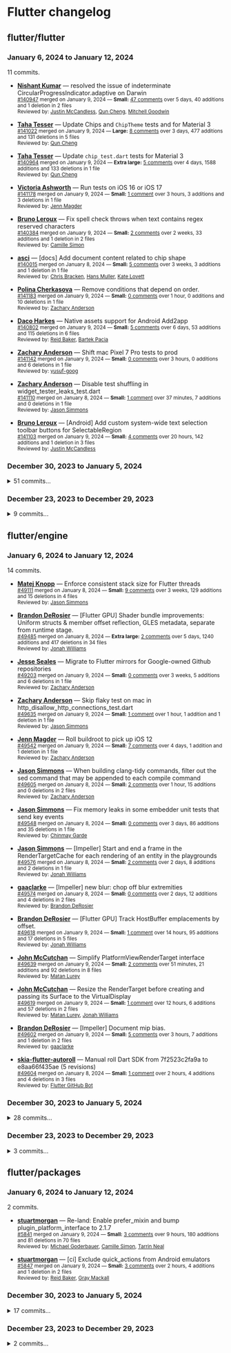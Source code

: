 # Flutter changelog

## flutter/flutter

### January 6, 2024 to January 12, 2024

11 commits.

* **[Nishant Kumar](https://github.com/nikkivirtuoso)** &mdash; resolved the issue of indeterminate CircularProgressIndicator.adaptive on Darwin <br />
    <sub>[#140947](https://github.com/flutter/flutter/pull/140947) merged on January 9, 2024 &mdash; **Small:** [47 comments](https://github.com/flutter/flutter/pull/140947) over 5 days, 40 additions and 1 deletion in 2 files</sub><br />
    <sub>Reviewed by: [Justin McCandless](https://github.com/justinmc), [Qun Cheng](https://github.com/QuncCccccc), [Mitchell Goodwin](https://github.com/MitchellGoodwin)</sub><br />

* **[Taha Tesser](https://github.com/TahaTesser)** &mdash; Update  Chips and `ChipTheme` tests and  for Material 3<br />
    <sub>[#141022](https://github.com/flutter/flutter/pull/141022) merged on January 9, 2024 &mdash; **Large:** [8 comments](https://github.com/flutter/flutter/pull/141022) over 3 days, 477 additions and 131 deletions in 5 files</sub><br />
    <sub>Reviewed by: [Qun Cheng](https://github.com/QuncCccccc)</sub><br />

* **[Taha Tesser](https://github.com/TahaTesser)** &mdash; Update `chip_test.dart` tests for Material 3<br />
    <sub>[#140964](https://github.com/flutter/flutter/pull/140964) merged on January 9, 2024 &mdash; **Extra large:** [5 comments](https://github.com/flutter/flutter/pull/140964) over 4 days, 1588 additions and 133 deletions in 1 file</sub><br />
    <sub>Reviewed by: [Qun Cheng](https://github.com/QuncCccccc)</sub><br />

* **[Victoria Ashworth](https://github.com/vashworth)** &mdash; Run tests on iOS 16 or iOS 17<br />
    <sub>[#141178](https://github.com/flutter/flutter/pull/141178) merged on January 9, 2024 &mdash; **Small:** [1 comment](https://github.com/flutter/flutter/pull/141178) over 3 hours, 3 additions and 3 deletions in 1 file</sub><br />
    <sub>Reviewed by: [Jenn Magder](https://github.com/jmagman)</sub><br />

* **[Bruno Leroux](https://github.com/bleroux)** &mdash; Fix spell check throws when text contains regex reserved characters<br />
    <sub>[#140384](https://github.com/flutter/flutter/pull/140384) merged on January 9, 2024 &mdash; **Small:** [2 comments](https://github.com/flutter/flutter/pull/140384) over 2 weeks, 33 additions and 1 deletion in 2 files</sub><br />
    <sub>Reviewed by: [Camille Simon](https://github.com/camsim99)</sub><br />

* **[asci](https://github.com/asci-00)** &mdash; [docs] Add document content related to chip shape<br />
    <sub>[#140015](https://github.com/flutter/flutter/pull/140015) merged on January 8, 2024 &mdash; **Small:** [5 comments](https://github.com/flutter/flutter/pull/140015) over 3 weeks, 3 additions and 1 deletion in 1 file</sub><br />
    <sub>Reviewed by: [Chris Bracken](https://github.com/cbracken), [Hans Muller](https://github.com/HansMuller), [Kate Lovett](https://github.com/Piinks)</sub><br />

* **[Polina Cherkasova](https://github.com/polina-c)** &mdash; Remove conditions that depend on order.<br />
    <sub>[#141183](https://github.com/flutter/flutter/pull/141183) merged on January 9, 2024 &mdash; **Small:** [0 comments](https://github.com/flutter/flutter/pull/141183) over 1 hour, 0 additions and 10 deletions in 1 file</sub><br />
    <sub>Reviewed by: [Zachary Anderson](https://github.com/zanderso)</sub><br />

* **[Daco Harkes](https://github.com/dcharkes)** &mdash; Native assets support for Android Add2app<br />
    <sub>[#140802](https://github.com/flutter/flutter/pull/140802) merged on January 9, 2024 &mdash; **Small:** [5 comments](https://github.com/flutter/flutter/pull/140802) over 6 days, 53 additions and 115 deletions in 6 files</sub><br />
    <sub>Reviewed by: [Reid Baker](https://github.com/reidbaker), [Bartek Pacia](https://github.com/bartekpacia)</sub><br />

* **[Zachary Anderson](https://github.com/zanderso)** &mdash; Shift mac Pixel 7 Pro tests to prod<br />
    <sub>[#141142](https://github.com/flutter/flutter/pull/141142) merged on January 9, 2024 &mdash; **Small:** [0 comments](https://github.com/flutter/flutter/pull/141142) over 3 hours, 0 additions and 6 deletions in 1 file</sub><br />
    <sub>Reviewed by: [yusuf-goog](https://github.com/yusuf-goog)</sub><br />

* **[Zachary Anderson](https://github.com/zanderso)** &mdash; Disable test shuffling in widget_tester_leaks_test.dart<br />
    <sub>[#141110](https://github.com/flutter/flutter/pull/141110) merged on January 8, 2024 &mdash; **Small:** [1 comment](https://github.com/flutter/flutter/pull/141110) over 37 minutes, 7 additions and 0 deletions in 1 file</sub><br />
    <sub>Reviewed by: [Jason Simmons](https://github.com/jason-simmons)</sub><br />

* **[Bruno Leroux](https://github.com/bleroux)** &mdash; [Android] Add custom system-wide text selection toolbar buttons for SelectableRegion<br />
    <sub>[#141103](https://github.com/flutter/flutter/pull/141103) merged on January 9, 2024 &mdash; **Small:** [4 comments](https://github.com/flutter/flutter/pull/141103) over 20 hours, 142 additions and 1 deletion in 3 files</sub><br />
    <sub>Reviewed by: [Justin McCandless](https://github.com/justinmc)</sub><br />

### December 30, 2023 to January 5, 2024

<details>
<summary>51 commits...</summary>

* **[Furkan Acar](https://github.com/AcarFurkan)** &mdash; Add `SegmentedButton.styleFrom`<br />
    <sub>[#137542](https://github.com/flutter/flutter/pull/137542) merged on January 3, 2024 &mdash; **Medium:** [76 comments](https://github.com/flutter/flutter/pull/137542) over 2 months, 417 additions and 0 deletions in 5 files</sub><br />
    <sub>Reviewed by: [Hans Muller](https://github.com/HansMuller), [Taha Tesser](https://github.com/TahaTesser)</sub><br />
    <sub><details><summary>2 images...</summary><img width="626" alt="image" src="https://github.com/flutter/flutter/assets/65075121/9446b13b-c355-4d20-bda2-c47a23d42d4f"><img width="483" alt="image" src="https://github.com/flutter/flutter/assets/65075121/0a645257-4c83-4029-9484-bd746c02265f"></details></sub>

* **[TabooSun](https://github.com/TabooSun)** &mdash; Gen l10n add named argument option<br />
    <sub>[#138663](https://github.com/flutter/flutter/pull/138663) merged on January 5, 2024 &mdash; **Large:** [10 comments](https://github.com/flutter/flutter/pull/138663) over 1 month, 753 additions and 357 deletions in 8 files</sub><br />
    <sub>Reviewed by: [Christopher Fujino](https://github.com/christopherfujino), [Andrew Kolos](https://github.com/andrewkolos)</sub><br />

* **[yim](https://github.com/yiiim)** &mdash; Changes the regular cursor to a floating cursor when a long press occurs.<br />
    <sub>[#138479](https://github.com/flutter/flutter/pull/138479) merged on January 3, 2024 &mdash; **Medium:** [60 comments](https://github.com/flutter/flutter/pull/138479) over 1 month, 311 additions and 63 deletions in 7 files</sub><br />
    <sub>Reviewed by: [Renzo Olivares](https://github.com/Renzo-Olivares), [LongCatIsLooong](https://github.com/LongCatIsLooong)</sub><br />

* **[Taha Tesser](https://github.com/TahaTesser)** &mdash; Fix scrollable `TabBar` expands to full width when the divider is removed<br />
    <sub>[#140963](https://github.com/flutter/flutter/pull/140963) merged on January 5, 2024 &mdash; **Small:** [1 comment](https://github.com/flutter/flutter/pull/140963) over 19 hours, 110 additions and 10 deletions in 2 files</sub><br />
    <sub>Reviewed by: [Hans Muller](https://github.com/HansMuller)</sub><br />
    <sub><details><summary>2 images...</summary>![Simulator Screenshot - iPhone 15 Pro - 2024-01-04 at 15 16 15](https://github.com/flutter/flutter/assets/48603081/b776e7e6-e5f0-49df-8a79-55032eaad631)![Simulator Screenshot - iPhone 15 Pro - 2024-01-04 at 15 16 23](https://github.com/flutter/flutter/assets/48603081/9ad13793-43a9-4ae8-977e-7cf84cb59bb1)</details></sub>

* **[Qun Cheng](https://github.com/QuncCccccc)** &mdash; Add scrollbar for menus<br />
    <sub>[#140941](https://github.com/flutter/flutter/pull/140941) merged on January 4, 2024 &mdash; **Small:** [1 comment](https://github.com/flutter/flutter/pull/140941) over 17 hours, 52 additions and 12 deletions in 3 files</sub><br />
    <sub>Reviewed by: [Greg Spencer](https://github.com/gspencergoog)</sub><br />
    <sub><details><summary>2 images...</summary><img src="https://github.com/flutter/flutter/assets/36861262/9ca3d4d0-415f-43bf-9d2b-df96a42db620" width="250"/><img src="https://github.com/flutter/flutter/assets/36861262/18da8d02-586b-4aa4-b647-927691542429" width="350"/></details></sub>

* **[Jenn Magder](https://github.com/jmagman)** &mdash; Migrate Xcode projects last version checks to Xcode 15.1<br />
    <sub>[#140256](https://github.com/flutter/flutter/pull/140256) merged on January 3, 2024 &mdash; **Small:** [14 comments](https://github.com/flutter/flutter/pull/140256) over 2 weeks, 165 additions and 132 deletions in 104 files</sub><br />
    <sub>Reviewed by: [Chris Bracken](https://github.com/cbracken), [Victoria Ashworth](https://github.com/vashworth)</sub><br />

* **[Andrew Kolos](https://github.com/andrewkolos)** &mdash; in `flutter run`, throw tool exit when `--flavor` is provided but is not supported on the target device<br />
    <sub>[#139045](https://github.com/flutter/flutter/pull/139045) merged on January 5, 2024 &mdash; **Small:** [20 comments](https://github.com/flutter/flutter/pull/139045) over 1 month, 93 additions and 5 deletions in 13 files</sub><br />
    <sub>Reviewed by: [Jenn Magder](https://github.com/jmagman), [Christopher Fujino](https://github.com/christopherfujino)</sub><br />

* **[Luke Hutchison](https://github.com/lukehutch)** &mdash; Fix refresh cancelation<br />
    <sub>[#139535](https://github.com/flutter/flutter/pull/139535) merged on January 5, 2024 &mdash; **Small:** [19 comments](https://github.com/flutter/flutter/pull/139535) over 1 month, 81 additions and 12 deletions in 2 files</sub><br />
    <sub>Reviewed by: [Chris Bracken](https://github.com/cbracken), [Kate Lovett](https://github.com/Piinks)</sub><br />

* **[Sharabiddin Ahmayev](https://github.com/sharabiddin)** &mdash; Fix `SegmentedButton` states update logic<br />
    <sub>[#140772](https://github.com/flutter/flutter/pull/140772) merged on January 4, 2024 &mdash; **Small:** [23 comments](https://github.com/flutter/flutter/pull/140772) over 3 days, 46 additions and 9 deletions in 2 files</sub><br />
    <sub>Reviewed by: [Hans Muller](https://github.com/HansMuller), [Taha Tesser](https://github.com/TahaTesser)</sub><br />

* **[Jenn Magder](https://github.com/jmagman)** &mdash; Set template and migrate apps to iOS 12 minimum<br />
    <sub>[#140478](https://github.com/flutter/flutter/pull/140478) merged on January 2, 2024 &mdash; **Medium:** [6 comments](https://github.com/flutter/flutter/pull/140478) over 1 week, 210 additions and 198 deletions in 91 files</sub><br />
    <sub>Reviewed by: [stuartmorgan](https://github.com/stuartmorgan), [Victoria Ashworth](https://github.com/vashworth)</sub><br />

* **[Jenn Magder](https://github.com/jmagman)** &mdash; Set template and migrate apps to iOS 12 minimum<br />
    <sub>[#140823](https://github.com/flutter/flutter/pull/140823) merged on January 3, 2024 &mdash; **Medium:** [3 comments](https://github.com/flutter/flutter/pull/140823) over 3 hours, 211 additions and 199 deletions in 92 files</sub><br />
    <sub>Reviewed by: [Victoria Ashworth](https://github.com/vashworth)</sub><br />

* **[auto-submit](https://github.com/apps/auto-submit)** &mdash; Reverts "Set template and migrate apps to iOS 12 minimum"<br />
    <sub>[#140822](https://github.com/flutter/flutter/pull/140822) merged on January 2, 2024 &mdash; **Medium:** [0 comments](https://github.com/flutter/flutter/pull/140822) over 46 seconds, 198 additions and 210 deletions in 91 files</sub><br />
    <sub>Reviewed by: [Flutter GitHub Bot](https://github.com/fluttergithubbot)</sub><br />

* **[Polina Cherkasova](https://github.com/polina-c)** &mdash; Add command line parameter that turns on leak tracking.<br />
    <sub>[#138653](https://github.com/flutter/flutter/pull/138653) merged on January 2, 2024 &mdash; **Small:** [8 comments](https://github.com/flutter/flutter/pull/138653) over 1 month, 19 additions and 3 deletions in 1 file</sub><br />
    <sub>Reviewed by: [keyonghan](https://github.com/keyonghan)</sub><br />

* **[Polina Cherkasova](https://github.com/polina-c)** &mdash; Re-land integrate testWidgets with leak tracking.<br />
    <sub>[#140521](https://github.com/flutter/flutter/pull/140521) merged on January 3, 2024 &mdash; **Medium:** [2 comments](https://github.com/flutter/flutter/pull/140521) over 1 week, 314 additions and 14 deletions in 5 files</sub><br />
    <sub>Reviewed by: [Michael Goderbauer](https://github.com/goderbauer)</sub><br />

* **[Christopher Fujino](https://github.com/christopherfujino)** &mdash; manual pub roll to pick up dds fixes<br />
    <sub>[#140979](https://github.com/flutter/flutter/pull/140979) merged on January 4, 2024 &mdash; **Small:** [0 comments](https://github.com/flutter/flutter/pull/140979) over 49 minutes, 146 additions and 146 deletions in 46 files</sub><br />
    <sub>Reviewed by: [Ben Konyi](https://github.com/bkonyi)</sub><br />

* **[Christopher Fujino](https://github.com/christopherfujino)** &mdash; Manual pub roll pinning web socket channel<br />
    <sub>[#141040](https://github.com/flutter/flutter/pull/141040) merged on January 5, 2024 &mdash; **Small:** [1 comment](https://github.com/flutter/flutter/pull/141040) over 1 hour, 123 additions and 113 deletions in 26 files</sub><br />
    <sub>Reviewed by: [Andrew Kolos](https://github.com/andrewkolos)</sub><br />

* **[lsaudon](https://github.com/lsaudon)** &mdash; Add Lucas Saudon to AUTHORS<br />
    <sub>[#139965](https://github.com/flutter/flutter/pull/139965) merged on January 3, 2024 &mdash; **Small:** [2 comments](https://github.com/flutter/flutter/pull/139965) over 3 weeks, 1 addition and 0 deletions in 1 file</sub><br />
    <sub>Reviewed by: [Michael Goderbauer](https://github.com/goderbauer), [Kate Lovett](https://github.com/Piinks)</sub><br />

* **[Ann Marie Mossman](https://github.com/mossmana)** &mdash; Handle KEYCODE_DPAD_CENTER and KEYCODE_ENTER<br />
    <sub>[#140808](https://github.com/flutter/flutter/pull/140808) merged on January 3, 2024 &mdash; **Small:** [2 comments](https://github.com/flutter/flutter/pull/140808) over 1 day, 6 additions and 0 deletions in 2 files</sub><br />
    <sub>Reviewed by: [Greg Spencer](https://github.com/gspencergoog)</sub><br />

* **[Jack Gibbons](https://github.com/Gibbo97)** &mdash; Add key to BottomNavigationBarItem<br />
    <sub>[#139617](https://github.com/flutter/flutter/pull/139617) merged on January 3, 2024 &mdash; **Small:** [12 comments](https://github.com/flutter/flutter/pull/139617) over 4 weeks, 39 additions and 0 deletions in 3 files</sub><br />
    <sub>Reviewed by: [Greg Spencer](https://github.com/gspencergoog), [Qun Cheng](https://github.com/QuncCccccc)</sub><br />

* **[ᠵᠠᠭᠠᠨᠵᠠᠪ ᠪᠤᠷᠵᠢᠭᠤᠳ ᠰᠠᠴᠤᠷᠠᠭ](https://github.com/Satsrag)** &mdash; fix: cannot input new line using custom input control<br />
    <sub>[#140356](https://github.com/flutter/flutter/pull/140356) merged on January 3, 2024 &mdash; **Small:** [12 comments](https://github.com/flutter/flutter/pull/140356) over 2 weeks, 82 additions and 13 deletions in 2 files</sub><br />
    <sub>Reviewed by: [Renzo Olivares](https://github.com/Renzo-Olivares), [LongCatIsLooong](https://github.com/LongCatIsLooong)</sub><br />

* **[John McCutchan](https://github.com/johnmccutchan)** &mdash; Verified input test take 2<br />
    <sub>[#140836](https://github.com/flutter/flutter/pull/140836) merged on January 3, 2024 &mdash; **Large:** [0 comments](https://github.com/flutter/flutter/pull/140836) over 2 hours, 784 additions and 0 deletions in 25 files</sub><br />
    <sub>Reviewed by: [Dan Field](https://github.com/dnfield)</sub><br />

* **[Andrew Kolos](https://github.com/andrewkolos)** &mdash; add flavor-conditional asset bundling support to `flutter test`<br />
    <sub>[#140944](https://github.com/flutter/flutter/pull/140944) merged on January 5, 2024 &mdash; **Small:** [1 comment](https://github.com/flutter/flutter/pull/140944) over 1 day, 47 additions and 3 deletions in 2 files</sub><br />
    <sub>Reviewed by: [Christopher Fujino](https://github.com/christopherfujino)</sub><br />

* **[Andrew Kolos](https://github.com/andrewkolos)** &mdash; Fix setup race in asset bundle tests<br />
    <sub>[#140832](https://github.com/flutter/flutter/pull/140832) merged on January 3, 2024 &mdash; **Small:** [1 comment](https://github.com/flutter/flutter/pull/140832) over 2 hours, 3 additions and 10 deletions in 1 file</sub><br />
    <sub>Reviewed by: [Christopher Fujino](https://github.com/christopherfujino)</sub><br />

* **[auto-submit](https://github.com/apps/auto-submit)** &mdash; Reverts "Verified input integration test"<br />
    <sub>[#140833](https://github.com/flutter/flutter/pull/140833) merged on January 2, 2024 &mdash; **Large:** [9 comments](https://github.com/flutter/flutter/pull/140833) over 59 seconds, 0 additions and 784 deletions in 30 files</sub><br />
    <sub>Reviewed by: [Flutter GitHub Bot](https://github.com/fluttergithubbot)</sub><br />

* **[John McCutchan](https://github.com/johnmccutchan)** &mdash; Verified input integration test<br />
    <sub>[#140806](https://github.com/flutter/flutter/pull/140806) merged on January 2, 2024 &mdash; **Large:** [5 comments](https://github.com/flutter/flutter/pull/140806) over 4 hours, 784 additions and 0 deletions in 30 files</sub><br />
    <sub>Reviewed by: [Dan Field](https://github.com/dnfield)</sub><br />

* **[godofredoc](https://github.com/godofredoc)** &mdash; Remove codesign command from conductor.<br />
    <sub>[#141044](https://github.com/flutter/flutter/pull/141044) merged on January 6, 2024 &mdash; **Large:** [2 comments](https://github.com/flutter/flutter/pull/141044) over 1 hour, 0 additions and 1161 deletions in 6 files</sub><br />
    <sub>Reviewed by: [Christopher Fujino](https://github.com/christopherfujino), [Xilai Zhang](https://github.com/XilaiZhang)</sub><br />

* **[auto-submit](https://github.com/apps/auto-submit)** &mdash; Reverts "Re-land integrate testWidgets with leak tracking."<br />
    <sub>[#140926](https://github.com/flutter/flutter/pull/140926) merged on January 3, 2024 &mdash; **Medium:** [1 comment](https://github.com/flutter/flutter/pull/140926) over 40 seconds, 14 additions and 314 deletions in 5 files</sub><br />
    <sub>Reviewed by: [Flutter GitHub Bot](https://github.com/fluttergithubbot)</sub><br />

* **[auto-submit](https://github.com/apps/auto-submit)** &mdash; Reverts "manual pub roll to pick up dds fixes"<br />
    <sub>[#141033](https://github.com/flutter/flutter/pull/141033) merged on January 5, 2024 &mdash; **Small:** [0 comments](https://github.com/flutter/flutter/pull/141033) over 34 seconds, 146 additions and 146 deletions in 46 files</sub><br />
    <sub>Reviewed by: [Flutter GitHub Bot](https://github.com/fluttergithubbot)</sub><br />

* **[stuartmorgan](https://github.com/stuartmorgan)** &mdash; Fix local engine use in macOS plugins<br />
    <sub>[#140222](https://github.com/flutter/flutter/pull/140222) merged on January 4, 2024 &mdash; **Small:** [9 comments](https://github.com/flutter/flutter/pull/140222) over 2 weeks, 84 additions and 2 deletions in 2 files</sub><br />
    <sub>Reviewed by: [Jenn Magder](https://github.com/jmagman)</sub><br />

* **[keyonghan](https://github.com/keyonghan)** &mdash; Add Windows leak tracking targets<br />
    <sub>[#140423](https://github.com/flutter/flutter/pull/140423) merged on January 3, 2024 &mdash; **Small:** [1 comment](https://github.com/flutter/flutter/pull/140423) over 2 weeks, 94 additions and 0 deletions in 1 file</sub><br />
    <sub>Reviewed by: [Polina Cherkasova](https://github.com/polina-c)</sub><br />

* **[LongCatIsLooong](https://github.com/LongCatIsLooong)** &mdash; Fix 139196 selection OOB<br />
    <sub>[#140300](https://github.com/flutter/flutter/pull/140300) merged on January 3, 2024 &mdash; **Small:** [1 comment](https://github.com/flutter/flutter/pull/140300) over 2 weeks, 18 additions and 1 deletion in 2 files</sub><br />
    <sub>Reviewed by: [Renzo Olivares](https://github.com/Renzo-Olivares)</sub><br />

* **[Xilai Zhang](https://github.com/XilaiZhang)** &mdash; [github actions] refactor and fix cherry pick actions<br />
    <sub>[#140499](https://github.com/flutter/flutter/pull/140499) merged on January 3, 2024 &mdash; **Small:** [13 comments](https://github.com/flutter/flutter/pull/140499) over 1 week, 14 additions and 16 deletions in 1 file</sub><br />
    <sub>Reviewed by: [Casey Hillers](https://github.com/CaseyHillers)</sub><br />

* **[Polina Cherkasova](https://github.com/polina-c)** &mdash; Temporarily remove env variable for leak tracking bots.<br />
    <sub>[#140978](https://github.com/flutter/flutter/pull/140978) merged on January 4, 2024 &mdash; **Small:** [1 comment](https://github.com/flutter/flutter/pull/140978) over 45 minutes, 0 additions and 12 deletions in 1 file</sub><br />
    <sub>Reviewed by: [keyonghan](https://github.com/keyonghan)</sub><br />

* **[Polina Cherkasova](https://github.com/polina-c)** &mdash; Rename MemoryAllocations to FlutterMemoryAllocations.<br />
    <sub>[#140623](https://github.com/flutter/flutter/pull/140623) merged on January 2, 2024 &mdash; **Small:** [1 comment](https://github.com/flutter/flutter/pull/140623) over 6 days, 90 additions and 82 deletions in 31 files</sub><br />
    <sub>Reviewed by: [Michael Goderbauer](https://github.com/goderbauer)</sub><br />

* **[Jonah Williams](https://github.com/jonahwilliams)** &mdash; [flutter_tools] add support for --enable-impeller to test device.<br />
    <sub>[#140899](https://github.com/flutter/flutter/pull/140899) merged on January 3, 2024 &mdash; **Small:** [1 comment](https://github.com/flutter/flutter/pull/140899) over 46 minutes, 26 additions and 2 deletions in 3 files</sub><br />
    <sub>Reviewed by: [Christopher Fujino](https://github.com/christopherfujino)</sub><br />

* **[Elliott Brooks](https://github.com/elliette)** &mdash; Link to wiki page about updating dependencies in each `pubspec.yaml` file<br />
    <sub>[#140826](https://github.com/flutter/flutter/pull/140826) merged on January 3, 2024 &mdash; **Small:** [1 comment](https://github.com/flutter/flutter/pull/140826) over 21 hours, 21 additions and 0 deletions in 7 files</sub><br />
    <sub>Reviewed by: [Christopher Fujino](https://github.com/christopherfujino)</sub><br />

* **[Zachary Anderson](https://github.com/zanderso)** &mdash; Shift some macOS Android tests from Moto G4 to Pixel 7 Pro<br />
    <sub>[#140912](https://github.com/flutter/flutter/pull/140912) merged on January 5, 2024 &mdash; **Small:** [2 comments](https://github.com/flutter/flutter/pull/140912) over 1 day, 115 additions and 14 deletions in 1 file</sub><br />
    <sub>Reviewed by: [keyonghan](https://github.com/keyonghan), [yusuf-goog](https://github.com/yusuf-goog)</sub><br />

* **[Polina Cherkasova](https://github.com/polina-c)** &mdash; Upgrade leak_tracker.<br />
    <sub>[#140758](https://github.com/flutter/flutter/pull/140758) merged on January 2, 2024 &mdash; **Medium:** [2 comments](https://github.com/flutter/flutter/pull/140758) over 2 days, 187 additions and 185 deletions in 47 files</sub><br />
    <sub>Reviewed by: [Christopher Fujino](https://github.com/christopherfujino)</sub><br />

* **[Yegor](https://github.com/yjbanov)** &mdash; [web] Fix and unskip a few more CanvasKit tests<br />
    <sub>[#140821](https://github.com/flutter/flutter/pull/140821) merged on January 4, 2024 &mdash; **Small:** [1 comment](https://github.com/flutter/flutter/pull/140821) over 2 days, 12 additions and 8 deletions in 4 files</sub><br />
    <sub>Reviewed by: [Jackson Gardner](https://github.com/eyebrowsoffire)</sub><br />

* **[Elliott Brooks](https://github.com/elliette)** &mdash; Update dependencies with `flutter update-packages --force-upgrade`<br />
    <sub>[#140810](https://github.com/flutter/flutter/pull/140810) merged on January 2, 2024 &mdash; **Small:** [3 comments](https://github.com/flutter/flutter/pull/140810) over 1 hour, 9 additions and 5 deletions in 3 files</sub><br />
    <sub>Reviewed by: [Christopher Fujino](https://github.com/christopherfujino)</sub><br />

* **[David Iglesias](https://github.com/ditman)** &mdash; [flutter] Allow ViewCollection to start empty.<br />
    <sub>[#140532](https://github.com/flutter/flutter/pull/140532) merged on January 3, 2024 &mdash; **Small:** [2 comments](https://github.com/flutter/flutter/pull/140532) over 1 week, 5 additions and 7 deletions in 3 files</sub><br />
    <sub>Reviewed by: [Michael Goderbauer](https://github.com/goderbauer)</sub><br />

* **[Jenn Magder](https://github.com/jmagman)** &mdash; Remove deprecated bitcode stripping from tooling<br />
    <sub>[#140903](https://github.com/flutter/flutter/pull/140903) merged on January 3, 2024 &mdash; **Small:** [1 comment](https://github.com/flutter/flutter/pull/140903) over 4 hours, 0 additions and 121 deletions in 3 files</sub><br />
    <sub>Reviewed by: [Christopher Fujino](https://github.com/christopherfujino)</sub><br />

* **[Michael Goderbauer](https://github.com/goderbauer)** &mdash; fix typo and reflow<br />
    <sub>[#140925](https://github.com/flutter/flutter/pull/140925) merged on January 3, 2024 &mdash; **Small:** [0 comments](https://github.com/flutter/flutter/pull/140925) over 30 minutes, 13 additions and 11 deletions in 1 file</sub><br />
    <sub>Reviewed by: [Tong Mu](https://github.com/dkwingsmt)</sub><br />

* **[Danny Tuppeny](https://github.com/DanTup)** &mdash; Pin package:vm_service<br />
    <sub>[#140972](https://github.com/flutter/flutter/pull/140972) merged on January 4, 2024 &mdash; **Small:** [4 comments](https://github.com/flutter/flutter/pull/140972) over 4 hours, 3 additions and 0 deletions in 1 file</sub><br />
    <sub>Reviewed by: [Ben Konyi](https://github.com/bkonyi)</sub><br />

* **[Casey Hillers](https://github.com/CaseyHillers)** &mdash; Add Flutter CI status to README<br />
    <sub>[#140513](https://github.com/flutter/flutter/pull/140513) merged on January 4, 2024 &mdash; **Small:** [4 comments](https://github.com/flutter/flutter/pull/140513) over 2 weeks, 1 addition and 0 deletions in 1 file</sub><br />
    <sub>Reviewed by: [keyonghan](https://github.com/keyonghan)</sub><br />

* **[shirne](https://github.com/shirne)** &mdash; improve comment doc in tabs.dart<br />
    <sub>[#140568](https://github.com/flutter/flutter/pull/140568) merged on January 2, 2024 &mdash; **Small:** [3 comments](https://github.com/flutter/flutter/pull/140568) over 1 week, 1 addition and 1 deletion in 1 file</sub><br />
    <sub>Reviewed by: [Michael Goderbauer](https://github.com/goderbauer), [Kate Lovett](https://github.com/Piinks), [Qun Cheng](https://github.com/QuncCccccc)</sub><br />

* **[Victoria Ashworth](https://github.com/vashworth)** &mdash; Run half of iOS devicelab tests with Xcode 15<br />
    <sub>[#140927](https://github.com/flutter/flutter/pull/140927) merged on January 4, 2024 &mdash; **Small:** [0 comments](https://github.com/flutter/flutter/pull/140927) over 19 hours, 178 additions and 0 deletions in 1 file</sub><br />
    <sub>Reviewed by: [Jenn Magder](https://github.com/jmagman)</sub><br />

* **[Tirth](https://github.com/piedcipher)** &mdash; [Fix] Consistency in ButtonStyleButton related Tests<br />
    <sub>[#140610](https://github.com/flutter/flutter/pull/140610) merged on January 4, 2024 &mdash; **Small:** [2 comments](https://github.com/flutter/flutter/pull/140610) over 1 week, 6 additions and 6 deletions in 2 files</sub><br />
    <sub>Reviewed by: [Hans Muller](https://github.com/HansMuller), [Taha Tesser](https://github.com/TahaTesser)</sub><br />

* **[Polina Cherkasova](https://github.com/polina-c)** &mdash; Reland "integrate testWidgets with leak tracking" (#140521)<br />
    <sub>[#140928](https://github.com/flutter/flutter/pull/140928) merged on January 4, 2024 &mdash; **Medium:** [6 comments](https://github.com/flutter/flutter/pull/140928) over 19 hours, 320 additions and 14 deletions in 5 files</sub><br />
    <sub>Reviewed by: [Michael Goderbauer](https://github.com/goderbauer), [Kenzie Davisson](https://github.com/kenzieschmoll)</sub><br />

* **[LongCatIsLooong](https://github.com/LongCatIsLooong)** &mdash; Reland "Make `TextSpan` hit testing precise." (#140468)<br />
    <sub>[#140621](https://github.com/flutter/flutter/pull/140621) merged on January 2, 2024 &mdash; **Small:** [3 comments](https://github.com/flutter/flutter/pull/140621) over 1 week, 237 additions and 26 deletions in 6 files</sub><br />
    <sub>Reviewed by: [Michael Goderbauer](https://github.com/goderbauer)</sub><br />

* **[Dan Field](https://github.com/dnfield)** &mdash; Revert "[Impeller] Plumb through the impeller-force-gl flag."<br />
    <sub>[#140535](https://github.com/flutter/flutter/pull/140535) merged on January 2, 2024 &mdash; **Small:** [0 comments](https://github.com/flutter/flutter/pull/140535) over 1 week, 0 additions and 24 deletions in 5 files</sub><br />
    <sub>Reviewed by: [Chinmay Garde](https://github.com/chinmaygarde)</sub><br />

</details>

### December 23, 2023 to December 29, 2023

<details>
<summary>9 commits...</summary>

* **[Daniel Chevalier](https://github.com/CoderDake)** &mdash; Show width and height in inspector overlay <br />
    <sub>[#140709](https://github.com/flutter/flutter/pull/140709) merged on December 29, 2023 &mdash; **Small:** [2 comments](https://github.com/flutter/flutter/pull/140709) over 4 hours, 6 additions and 2 deletions in 1 file</sub><br />
    <sub>Reviewed by: [Elliott Brooks](https://github.com/elliette)</sub><br />
    <sub><details><summary>4 images...</summary><img width="442" alt="Screenshot 2023-12-28 at 2 39 49 PM" src="https://github.com/flutter/flutter/assets/1386322/2de40092-de15-4ada-a954-e911e6bef217"><img width="645" alt="Screenshot 2023-12-28 at 2 39 42 PM" src="https://github.com/flutter/flutter/assets/1386322/8f53dad5-1aba-43d9-9419-ca93cd894624"><img width="149" alt="Screenshot 2023-12-28 at 2 39 37 PM" src="https://github.com/flutter/flutter/assets/1386322/bbed74b7-c962-4c20-80d8-48e5eaa14de6">![](https://media.giphy.com/media/SX71qs3TDxVkvbLJ4o/giphy-downsized.gif)</details></sub>

* **[Bruno Leroux](https://github.com/bleroux)** &mdash; Add custom system-wide text selection toolbar buttons on Android<br />
    <sub>[#139738](https://github.com/flutter/flutter/pull/139738) merged on December 27, 2023 &mdash; **Medium:** [17 comments](https://github.com/flutter/flutter/pull/139738) over 2 weeks, 365 additions and 7 deletions in 3 files</sub><br />
    <sub>Reviewed by: [Renzo Olivares](https://github.com/Renzo-Olivares)</sub><br />

* **[Harry Terkelsen](https://github.com/harryterkelsen)** &mdash; [web] Re-enable text field test now that fix has landed in engine<br />
    <sub>[#140678](https://github.com/flutter/flutter/pull/140678) merged on December 27, 2023 &mdash; **Small:** [1 comment](https://github.com/flutter/flutter/pull/140678) over 2 hours, 4 additions and 7 deletions in 1 file</sub><br />
    <sub>Reviewed by: [Kevin Moore](https://github.com/kevmoo), [Hassan Toor](https://github.com/htoor3)</sub><br />

* **[hhh](https://github.com/huanghui1998hhh)** &mdash; expose didExceedMaxLines from RenderParagraph<br />
    <sub>[#139962](https://github.com/flutter/flutter/pull/139962) merged on December 28, 2023 &mdash; **Small:** [15 comments](https://github.com/flutter/flutter/pull/139962) over 2 weeks, 45 additions and 0 deletions in 2 files</sub><br />
    <sub>Reviewed by: [Alex Li](https://github.com/AlexV525)</sub><br />

* **[林洵锋](https://github.com/LinXunFeng)** &mdash; Update README.md<br />
    <sub>[#140661](https://github.com/flutter/flutter/pull/140661) merged on December 29, 2023 &mdash; **Small:** [1 comment](https://github.com/flutter/flutter/pull/140661) over 1 day, 1 addition and 1 deletion in 1 file</sub><br />
    <sub>Reviewed by: [Parker Lougheed](https://github.com/parlough)</sub><br />

* **[Zachary Anderson](https://github.com/zanderso)** &mdash; Makes the flutter tool retry on a bad gateway network error from gradle<br />
    <sub>[#140670](https://github.com/flutter/flutter/pull/140670) merged on December 27, 2023 &mdash; **Small:** [1 comment](https://github.com/flutter/flutter/pull/140670) over 2 hours, 34 additions and 0 deletions in 2 files</sub><br />
    <sub>Reviewed by: [Christopher Fujino](https://github.com/christopherfujino)</sub><br />

* **[Zachary Anderson](https://github.com/zanderso)** &mdash; Disable random test order in asset_bundle_test.dart<br />
    <sub>[#140666](https://github.com/flutter/flutter/pull/140666) merged on December 27, 2023 &mdash; **Small:** [2 comments](https://github.com/flutter/flutter/pull/140666) over 1 hour, 7 additions and 0 deletions in 1 file</sub><br />
    <sub>Reviewed by: [Renzo Olivares](https://github.com/Renzo-Olivares)</sub><br />

* **[Ian Hickson](https://github.com/Hixie)** &mdash; More helpful test.dart output<br />
    <sub>[#140175](https://github.com/flutter/flutter/pull/140175) merged on December 28, 2023 &mdash; **Small:** [4 comments](https://github.com/flutter/flutter/pull/140175) over 2 weeks, 82 additions and 23 deletions in 5 files</sub><br />
    <sub>Reviewed by: [Michael Goderbauer](https://github.com/goderbauer)</sub><br />

* **[Flutter GitHub Bot](https://github.com/fluttergithubbot)** &mdash; Marks Linux_pixel_7pro integration_ui_keyboard_resize to be flaky<br />
    <sub>[#140646](https://github.com/flutter/flutter/pull/140646) merged on December 27, 2023 &mdash; **Small:** [0 comments](https://github.com/flutter/flutter/pull/140646) over 11 hours, 1 addition and 0 deletions in 1 file</sub><br />
    <sub>Reviewed by: [Zachary Anderson](https://github.com/zanderso)</sub><br />

</details>

## flutter/engine

### January 6, 2024 to January 12, 2024

14 commits.

* **[Matej Knopp](https://github.com/knopp)** &mdash; Enforce consistent stack size for Flutter threads<br />
    <sub>[#49111](https://github.com/flutter/engine/pull/49111) merged on January 8, 2024 &mdash; **Small:** [9 comments](https://github.com/flutter/engine/pull/49111) over 3 weeks, 129 additions and 15 deletions in 4 files</sub><br />
    <sub>Reviewed by: [Jason Simmons](https://github.com/jason-simmons)</sub><br />

* **[Brandon DeRosier](https://github.com/bdero)** &mdash; [Flutter GPU] Shader bundle improvements: Uniform structs & member offset reflection, GLES metadata, separate from runtime stage.<br />
    <sub>[#49485](https://github.com/flutter/engine/pull/49485) merged on January 8, 2024 &mdash; **Extra large:** [2 comments](https://github.com/flutter/engine/pull/49485) over 5 days, 1240 additions and 417 deletions in 34 files</sub><br />
    <sub>Reviewed by: [Jonah Williams](https://github.com/jonahwilliams)</sub><br />

* **[Jesse Seales](https://github.com/sealesj)** &mdash; Migrate to Flutter mirrors for Google-owned Github repositories<br />
    <sub>[#49203](https://github.com/flutter/engine/pull/49203) merged on January 9, 2024 &mdash; **Small:** [0 comments](https://github.com/flutter/engine/pull/49203) over 3 weeks, 5 additions and 6 deletions in 1 file</sub><br />
    <sub>Reviewed by: [Zachary Anderson](https://github.com/zanderso)</sub><br />

* **[Zachary Anderson](https://github.com/zanderso)** &mdash; Skip flaky test on mac in http_disallow_http_connections_test.dart<br />
    <sub>[#49635](https://github.com/flutter/engine/pull/49635) merged on January 9, 2024 &mdash; **Small:** [1 comment](https://github.com/flutter/engine/pull/49635) over 1 hour, 1 addition and 1 deletion in 1 file</sub><br />
    <sub>Reviewed by: [Jason Simmons](https://github.com/jason-simmons)</sub><br />

* **[Jenn Magder](https://github.com/jmagman)** &mdash; Roll buildroot to pick up iOS 12<br />
    <sub>[#49542](https://github.com/flutter/engine/pull/49542) merged on January 9, 2024 &mdash; **Small:** [7 comments](https://github.com/flutter/engine/pull/49542) over 4 days, 1 addition and 1 deletion in 1 file</sub><br />
    <sub>Reviewed by: [Zachary Anderson](https://github.com/zanderso)</sub><br />

* **[Jason Simmons](https://github.com/jason-simmons)** &mdash; When building clang-tidy commands, filter out the sed command that may be appended to each compile command<br />
    <sub>[#49605](https://github.com/flutter/engine/pull/49605) merged on January 8, 2024 &mdash; **Small:** [2 comments](https://github.com/flutter/engine/pull/49605) over 1 hour, 15 additions and 0 deletions in 2 files</sub><br />
    <sub>Reviewed by: [Zachary Anderson](https://github.com/zanderso)</sub><br />

* **[Jason Simmons](https://github.com/jason-simmons)** &mdash; Fix memory leaks in some embedder unit tests that send key events<br />
    <sub>[#49548](https://github.com/flutter/engine/pull/49548) merged on January 8, 2024 &mdash; **Small:** [0 comments](https://github.com/flutter/engine/pull/49548) over 3 days, 86 additions and 35 deletions in 1 file</sub><br />
    <sub>Reviewed by: [Chinmay Garde](https://github.com/chinmaygarde)</sub><br />

* **[Jason Simmons](https://github.com/jason-simmons)** &mdash; [Impeller] Start and end a frame in the RenderTargetCache for each rendering of an entity in the playgrounds<br />
    <sub>[#49576](https://github.com/flutter/engine/pull/49576) merged on January 8, 2024 &mdash; **Small:** [2 comments](https://github.com/flutter/engine/pull/49576) over 2 days, 8 additions and 2 deletions in 1 file</sub><br />
    <sub>Reviewed by: [Jonah Williams](https://github.com/jonahwilliams)</sub><br />

* **[gaaclarke](https://github.com/gaaclarke)** &mdash; [Impeller] new blur: chop off blur extremities<br />
    <sub>[#49574](https://github.com/flutter/engine/pull/49574) merged on January 8, 2024 &mdash; **Small:** [0 comments](https://github.com/flutter/engine/pull/49574) over 2 days, 12 additions and 4 deletions in 2 files</sub><br />
    <sub>Reviewed by: [Brandon DeRosier](https://github.com/bdero)</sub><br />

* **[Brandon DeRosier](https://github.com/bdero)** &mdash; [Flutter GPU] Track HostBuffer emplacements by offset.<br />
    <sub>[#49618](https://github.com/flutter/engine/pull/49618) merged on January 9, 2024 &mdash; **Small:** [1 comment](https://github.com/flutter/engine/pull/49618) over 14 hours, 95 additions and 17 deletions in 5 files</sub><br />
    <sub>Reviewed by: [Jonah Williams](https://github.com/jonahwilliams)</sub><br />

* **[John McCutchan](https://github.com/johnmccutchan)** &mdash; Simplify PlatformViewRenderTarget interface<br />
    <sub>[#49639](https://github.com/flutter/engine/pull/49639) merged on January 9, 2024 &mdash; **Small:** [2 comments](https://github.com/flutter/engine/pull/49639) over 51 minutes, 21 additions and 92 deletions in 8 files</sub><br />
    <sub>Reviewed by: [Matan Lurey](https://github.com/matanlurey)</sub><br />

* **[John McCutchan](https://github.com/johnmccutchan)** &mdash; Resize the RenderTarget before creating and passing its Surface to the VirtualDisplay<br />
    <sub>[#49619](https://github.com/flutter/engine/pull/49619) merged on January 9, 2024 &mdash; **Small:** [1 comment](https://github.com/flutter/engine/pull/49619) over 12 hours, 6 additions and 57 deletions in 2 files</sub><br />
    <sub>Reviewed by: [Matan Lurey](https://github.com/matanlurey), [Jonah Williams](https://github.com/jonahwilliams)</sub><br />

* **[Brandon DeRosier](https://github.com/bdero)** &mdash; [Impeller] Document mip bias.<br />
    <sub>[#49602](https://github.com/flutter/engine/pull/49602) merged on January 9, 2024 &mdash; **Small:** [5 comments](https://github.com/flutter/engine/pull/49602) over 3 hours, 7 additions and 1 deletion in 2 files</sub><br />
    <sub>Reviewed by: [gaaclarke](https://github.com/gaaclarke)</sub><br />

* **[skia-flutter-autoroll](https://github.com/skia-flutter-autoroll)** &mdash; Manual roll Dart SDK from 7f2523c2fa9a to e8aa66f435ae (5 revisions)<br />
    <sub>[#49604](https://github.com/flutter/engine/pull/49604) merged on January 8, 2024 &mdash; **Small:** [1 comment](https://github.com/flutter/engine/pull/49604) over 2 hours, 4 additions and 4 deletions in 3 files</sub><br />
    <sub>Reviewed by: [Flutter GitHub Bot](https://github.com/fluttergithubbot)</sub><br />

### December 30, 2023 to January 5, 2024

<details>
<summary>28 commits...</summary>

* **[Dan Field](https://github.com/dnfield)** &mdash; Allow spawning additional UI isolates in flutter_tester<br />
    <sub>[#48706](https://github.com/flutter/engine/pull/48706) merged on January 5, 2024 &mdash; **Medium:** [54 comments](https://github.com/flutter/engine/pull/48706) over 1 month, 329 additions and 30 deletions in 17 files</sub><br />
    <sub>Reviewed by: [Slava Egorov](https://github.com/mraleph), [Martin Kustermann](https://github.com/mkustermann)</sub><br />

* **[Mitchell Goodwin](https://github.com/MitchellGoodwin)** &mdash; Get the correct iOS system font for each weight<br />
    <sub>[#48937](https://github.com/flutter/engine/pull/48937) merged on January 4, 2024 &mdash; **Small:** [3 comments](https://github.com/flutter/engine/pull/48937) over 3 weeks, 66 additions and 23 deletions in 2 files</sub><br />
    <sub>Reviewed by: [Jason Simmons](https://github.com/jason-simmons)</sub><br />
    <sub><details><summary>2 images...</summary><img width="250" alt="Screenshot 2023-12-06 at 1 17 11 PM" src="https://github.com/flutter/engine/assets/58190796/036231eb-d4e2-4c93-82de-fa62d7ddc7c1"><img width="364" alt="Screenshot 2024-01-03 at 3 15 33 PM" src="https://github.com/flutter/engine/assets/58190796/69651f01-d694-4758-9fb5-acf50a1895c4"></details></sub>

* **[zoujunhua](https://github.com/zoujunhua)** &mdash; Add build dependencies for Android Embedder<br />
    <sub>[#48397](https://github.com/flutter/engine/pull/48397) merged on January 5, 2024 &mdash; **Small:** [12 comments](https://github.com/flutter/engine/pull/48397) over 1 month, 29 additions and 0 deletions in 2 files</sub><br />
    <sub>Reviewed by: [Zachary Anderson](https://github.com/zanderso), [Chinmay Garde](https://github.com/chinmaygarde), [Jason Simmons](https://github.com/jason-simmons)</sub><br />

* **[Dan Field](https://github.com/dnfield)** &mdash; Start wiring up fragment program for OpenGLES<br />
    <sub>[#49347](https://github.com/flutter/engine/pull/49347) merged on January 2, 2024 &mdash; **Small:** [8 comments](https://github.com/flutter/engine/pull/49347) over 1 week, 123 additions and 36 deletions in 10 files</sub><br />
    <sub>Reviewed by: [Chinmay Garde](https://github.com/chinmaygarde), [Brandon DeRosier](https://github.com/bdero)</sub><br />

* **[gaaclarke](https://github.com/gaaclarke)** &mdash; [Impeller] migrate blur to calculating coefficients on the cpu<br />
    <sub>[#49512](https://github.com/flutter/engine/pull/49512) merged on January 4, 2024 &mdash; **Large:** [3 comments](https://github.com/flutter/engine/pull/49512) over 22 hours, 563 additions and 27 deletions in 11 files</sub><br />
    <sub>Reviewed by: [Jonah Williams](https://github.com/jonahwilliams)</sub><br />

* **[gaaclarke](https://github.com/gaaclarke)** &mdash; [Impeller] pulled out the path unit tests to their own file<br />
    <sub>[#49499](https://github.com/flutter/engine/pull/49499) merged on January 3, 2024 &mdash; **Large:** [0 comments](https://github.com/flutter/engine/pull/49499) over 1 hour, 398 additions and 375 deletions in 4 files</sub><br />
    <sub>Reviewed by: [Brandon DeRosier](https://github.com/bdero)</sub><br />

* **[Dan Field](https://github.com/dnfield)** &mdash; [Impeller] Allow multiple --runtime-stage-* parameters to impellerc<br />
    <sub>[#49475](https://github.com/flutter/engine/pull/49475) merged on January 3, 2024 &mdash; **Large:** [2 comments](https://github.com/flutter/engine/pull/49475) over 6 hours, 348 additions and 219 deletions in 16 files</sub><br />
    <sub>Reviewed by: [Jonah Williams](https://github.com/jonahwilliams)</sub><br />

* **[Loïc Sharma](https://github.com/loic-sharma)** &mdash; Revert "Reland "[Windows] Move to FlutterCompositor for rendering"<br />
    <sub>[#49461](https://github.com/flutter/engine/pull/49461) merged on January 2, 2024 &mdash; **Large:** [3 comments](https://github.com/flutter/engine/pull/49461) over 6 hours, 43 additions and 933 deletions in 22 files</sub><br />
    <sub>Reviewed by: [yaakovschectman](https://github.com/yaakovschectman)</sub><br />
    <sub><details><summary>2 images...</summary>![good](https://publish-01.obsidian.md/access/b48ac8ca270cd9dac18c4a64d11b1c02/assets/2023-12-28-compositor_animation_regression_good.gif)![bad](https://publish-01.obsidian.md/access/b48ac8ca270cd9dac18c4a64d11b1c02/assets/2023-12-28-compositor_animation_regression_bad.gif)</details></sub>

* **[Yegor](https://github.com/yjbanov)** &mdash; [web] make TextStyle implementations consistent<br />
    <sub>[#49465](https://github.com/flutter/engine/pull/49465) merged on January 2, 2024 &mdash; **Large:** [0 comments](https://github.com/flutter/engine/pull/49465) over 1 hour, 525 additions and 88 deletions in 7 files</sub><br />
    <sub>Reviewed by: [Mouad Debbar](https://github.com/mdebbar)</sub><br />

* **[gaaclarke](https://github.com/gaaclarke)** &mdash; [Impeller] new blur: limit uvs to blur region<br />
    <sub>[#49299](https://github.com/flutter/engine/pull/49299) merged on January 3, 2024 &mdash; **Small:** [20 comments](https://github.com/flutter/engine/pull/49299) over 2 weeks, 66 additions and 8 deletions in 2 files</sub><br />
    <sub>Reviewed by: [Brandon DeRosier](https://github.com/bdero)</sub><br />

* **[Camille Simon](https://github.com/camsim99)** &mdash; [Android] Re-land "Re-land  'Add target to have linux_android_emulator_tests run on AVDs with Android 33 & 34'"<br />
    <sub>[#49101](https://github.com/flutter/engine/pull/49101) merged on January 4, 2024 &mdash; **Small:** [4 comments](https://github.com/flutter/engine/pull/49101) over 2 weeks, 82 additions and 0 deletions in 2 files</sub><br />
    <sub>Reviewed by: [Ricardo Amador](https://github.com/ricardoamador)</sub><br />

* **[Jonah Williams](https://github.com/jonahwilliams)** &mdash; [Impeller] remove SamplerLibrary forward declare.<br />
    <sub>[#49573](https://github.com/flutter/engine/pull/49573) merged on January 6, 2024 &mdash; **Small:** [0 comments](https://github.com/flutter/engine/pull/49573) over 19 hours, 4 additions and 72 deletions in 37 files</sub><br />
    <sub>Reviewed by: [Matan Lurey](https://github.com/matanlurey)</sub><br />

* **[Jim Graham](https://github.com/flar)** &mdash; [Impeller] RenderPass now provides the Orthographic matrix<br />
    <sub>[#49544](https://github.com/flutter/engine/pull/49544) merged on January 4, 2024 &mdash; **Small:** [1 comment](https://github.com/flutter/engine/pull/49544) over 59 minutes, 87 additions and 97 deletions in 29 files</sub><br />
    <sub>Reviewed by: [Jonah Williams](https://github.com/jonahwilliams)</sub><br />

* **[Jonah Williams](https://github.com/jonahwilliams)** &mdash; [Impeller] Disable compute for Vulkan.<br />
    <sub>[#49463](https://github.com/flutter/engine/pull/49463) merged on January 3, 2024 &mdash; **Small:** [0 comments](https://github.com/flutter/engine/pull/49463) over 1 day, 19 additions and 2 deletions in 3 files</sub><br />
    <sub>Reviewed by: [Brandon DeRosier](https://github.com/bdero)</sub><br />

* **[Jonah Williams](https://github.com/jonahwilliams)** &mdash; [Impeller] add doc on iOS flamegraph capture.<br />
    <sub>[#49469](https://github.com/flutter/engine/pull/49469) merged on January 2, 2024 &mdash; **Small:** [4 comments](https://github.com/flutter/engine/pull/49469) over 3 hours, 25 additions and 0 deletions in 5 files</sub><br />
    <sub>Reviewed by: [gaaclarke](https://github.com/gaaclarke)</sub><br />

* **[gaaclarke](https://github.com/gaaclarke)** &mdash; [Impeller] new blur: implemented ping ponging<br />
    <sub>[#49252](https://github.com/flutter/engine/pull/49252) merged on January 2, 2024 &mdash; **Small:** [8 comments](https://github.com/flutter/engine/pull/49252) over 1 week, 102 additions and 52 deletions in 7 files</sub><br />
    <sub>Reviewed by: [Brandon DeRosier](https://github.com/bdero)</sub><br />

* **[Dan Field](https://github.com/dnfield)** &mdash; Make sure to finish the suite if all tests are skipped<br />
    <sub>[#49339](https://github.com/flutter/engine/pull/49339) merged on January 2, 2024 &mdash; **Small:** [0 comments](https://github.com/flutter/engine/pull/49339) over 1 week, 39 additions and 7 deletions in 2 files</sub><br />
    <sub>Reviewed by: [Zachary Anderson](https://github.com/zanderso)</sub><br />

* **[Rulong Chen（陈汝龙）](https://github.com/0xZOne)** &mdash; Fix NPE when platform plugin delegate is null<br />
    <sub>[#49391](https://github.com/flutter/engine/pull/49391) merged on January 2, 2024 &mdash; **Small:** [1 comment](https://github.com/flutter/engine/pull/49391) over 1 week, 20 additions and 3 deletions in 2 files</sub><br />
    <sub>Reviewed by: [John McCutchan](https://github.com/johnmccutchan)</sub><br />

* **[Rulong Chen（陈汝龙）](https://github.com/0xZOne)** &mdash; Add try-with-resource support to TraceSection<br />
    <sub>[#49445](https://github.com/flutter/engine/pull/49445) merged on January 2, 2024 &mdash; **Small:** [3 comments](https://github.com/flutter/engine/pull/49445) over 1 day, 74 additions and 105 deletions in 5 files</sub><br />
    <sub>Reviewed by: [gaaclarke](https://github.com/gaaclarke)</sub><br />

* **[godofredoc](https://github.com/godofredoc)** &mdash; Use Mac M1s or x86 wherever possible.<br />
    <sub>[#49540](https://github.com/flutter/engine/pull/49540) merged on January 4, 2024 &mdash; **Small:** [3 comments](https://github.com/flutter/engine/pull/49540) over 48 minutes, 8 additions and 16 deletions in 1 file</sub><br />
    <sub>Reviewed by: [Zachary Anderson](https://github.com/zanderso), [Victoria Ashworth](https://github.com/vashworth)</sub><br />

* **[Michael Brase](https://github.com/mbrase)** &mdash; [fuchsia] Remove LoggingSocketTest.UseSyslogOnFuchsia test<br />
    <sub>[#49524](https://github.com/flutter/engine/pull/49524) merged on January 4, 2024 &mdash; **Small:** [0 comments](https://github.com/flutter/engine/pull/49524) over 2 hours, 0 additions and 101 deletions in 1 file</sub><br />
    <sub>Reviewed by: [Tom Robinson](https://github.com/tarobins)</sub><br />

* **[Casey Hillers](https://github.com/CaseyHillers)** &mdash; Add Flutter CI status to README<br />
    <sub>[#49330](https://github.com/flutter/engine/pull/49330) merged on January 4, 2024 &mdash; **Small:** [1 comment](https://github.com/flutter/engine/pull/49330) over 1 week, 1 addition and 0 deletions in 1 file</sub><br />
    <sub>Reviewed by: [keyonghan](https://github.com/keyonghan)</sub><br />

* **[Jonny Wang](https://github.com/jrwang)** &mdash; [fuchsia] Add libbackend_fuchsia_globals.so to common_libs<br />
    <sub>[#49484](https://github.com/flutter/engine/pull/49484) merged on January 4, 2024 &mdash; **Small:** [3 comments](https://github.com/flutter/engine/pull/49484) over 12 hours, 122 additions and 2 deletions in 4 files</sub><br />
    <sub>Reviewed by: [Courtney Ligh](https://github.com/cligh)</sub><br />

* **[John McCutchan](https://github.com/johnmccutchan)** &mdash; Fix a crash in the new SurfaceProducer external texture<br />
    <sub>[#49496](https://github.com/flutter/engine/pull/49496) merged on January 3, 2024 &mdash; **Small:** [1 comment](https://github.com/flutter/engine/pull/49496) over 1 hour, 78 additions and 2 deletions in 2 files</sub><br />
    <sub>Reviewed by: [Gray Mackall](https://github.com/gmackall)</sub><br />

* **[Tong Mu](https://github.com/dkwingsmt)** &mdash; Revert skiping illegal render in Dart<br />
    <sub>[#49473](https://github.com/flutter/engine/pull/49473) merged on January 3, 2024 &mdash; **Small:** [0 comments](https://github.com/flutter/engine/pull/49473) over 18 hours, 66 additions and 48 deletions in 5 files</sub><br />
    <sub>Reviewed by: [Loïc Sharma](https://github.com/loic-sharma)</sub><br />

* **[auto-submit](https://github.com/apps/auto-submit)** &mdash; Reverts "Roll Dart SDK from 7e9f7eab80d3 to c5a75ac9057c (1 revision)"<br />
    <sub>[#49491](https://github.com/flutter/engine/pull/49491) merged on January 3, 2024 &mdash; **Small:** [0 comments](https://github.com/flutter/engine/pull/49491) over 1 minute, 8 additions and 8 deletions in 1 file</sub><br />
    <sub>Reviewed by: [Flutter GitHub Bot](https://github.com/fluttergithubbot)</sub><br />

* **[John McCutchan](https://github.com/johnmccutchan)** &mdash; Android Platform Views support Verified Input Events<br />
    <sub>[#49268](https://github.com/flutter/engine/pull/49268) merged on January 2, 2024 &mdash; **Small:** [7 comments](https://github.com/flutter/engine/pull/49268) over 1 week, 19 additions and 21 deletions in 3 files</sub><br />
    <sub>Reviewed by: [Camille Simon](https://github.com/camsim99)</sub><br />

* **[skia-flutter-autoroll](https://github.com/skia-flutter-autoroll)** &mdash; Manual roll Dart SDK from 7e9f7eab80d3 to 7f2523c2fa9a (3 revisions)<br />
    <sub>[#49534](https://github.com/flutter/engine/pull/49534) merged on January 4, 2024 &mdash; **Small:** [0 comments](https://github.com/flutter/engine/pull/49534) over 44 minutes, 23 additions and 23 deletions in 3 files</sub><br />
    <sub>Reviewed by: [Flutter GitHub Bot](https://github.com/fluttergithubbot)</sub><br />

</details>

### December 23, 2023 to December 29, 2023

<details>
<summary>3 commits...</summary>

* **[Loïc Sharma](https://github.com/loic-sharma)** &mdash; [Windows] Move DWM flush to Windows proc table for mocking<br />
    <sub>[#49398](https://github.com/flutter/engine/pull/49398) merged on December 27, 2023 &mdash; **Small:** [2 comments](https://github.com/flutter/engine/pull/49398) over 23 hours, 18 additions and 14 deletions in 8 files</sub><br />
    <sub>Reviewed by: [yaakovschectman](https://github.com/yaakovschectman)</sub><br />

* **[Loïc Sharma](https://github.com/loic-sharma)** &mdash; [Windows] Move DWM composition status to Windows proc table for mocking<br />
    <sub>[#49397](https://github.com/flutter/engine/pull/49397) merged on December 26, 2023 &mdash; **Small:** [3 comments](https://github.com/flutter/engine/pull/49397) over 1 hour, 100 additions and 59 deletions in 11 files</sub><br />
    <sub>Reviewed by: [yaakovschectman](https://github.com/yaakovschectman)</sub><br />

* **[Loïc Sharma](https://github.com/loic-sharma)** &mdash; [Windows] Remove `PlatformWindow` and `RenderTarget` abstractions<br />
    <sub>[#49312](https://github.com/flutter/engine/pull/49312) merged on December 26, 2023 &mdash; **Small:** [2 comments](https://github.com/flutter/engine/pull/49312) over 5 days, 44 additions and 95 deletions in 18 files</sub><br />
    <sub>Reviewed by: [yaakovschectman](https://github.com/yaakovschectman)</sub><br />

</details>

## flutter/packages

### January 6, 2024 to January 12, 2024

2 commits.

* **[stuartmorgan](https://github.com/stuartmorgan)** &mdash; Re-land: Enable prefer_mixin and bump plugin_platform_interface to 2.1.7<br />
    <sub>[#5841](https://github.com/flutter/packages/pull/5841) merged on January 9, 2024 &mdash; **Small:** [3 comments](https://github.com/flutter/packages/pull/5841) over 9 hours, 180 additions and 81 deletions in 70 files</sub><br />
    <sub>Reviewed by: [Michael Goderbauer](https://github.com/goderbauer), [Camille Simon](https://github.com/camsim99), [Tarrin Neal](https://github.com/tarrinneal)</sub><br />

* **[stuartmorgan](https://github.com/stuartmorgan)** &mdash; [ci] Exclude quick_actions from Android emulators<br />
    <sub>[#5847](https://github.com/flutter/packages/pull/5847) merged on January 9, 2024 &mdash; **Small:** [3 comments](https://github.com/flutter/packages/pull/5847) over 2 hours, 4 additions and 1 deletion in 2 files</sub><br />
    <sub>Reviewed by: [Reid Baker](https://github.com/reidbaker), [Gray Mackall](https://github.com/gmackall)</sub><br />

### December 30, 2023 to January 5, 2024

<details>
<summary>17 commits...</summary>

* **[Camille Simon](https://github.com/camsim99)** &mdash; [camerax] Implement `lockCaptureOrientation` & `unlockCaptureOrientation`<br />
    <sub>[#5285](https://github.com/flutter/packages/pull/5285) merged on January 2, 2024 &mdash; **Extra large:** [57 comments](https://github.com/flutter/packages/pull/5285) over 2 months, 2071 additions and 810 deletions in 50 files</sub><br />
    <sub>Reviewed by: [Gray Mackall](https://github.com/gmackall)</sub><br />

* **[Michael Goderbauer](https://github.com/goderbauer)** &mdash; [various] Sync lints with flutter/flutter<br />
    <sub>[#5717](https://github.com/flutter/packages/pull/5717) merged on January 3, 2024 &mdash; **Large:** [35 comments](https://github.com/flutter/packages/pull/5717) over 2 weeks, 527 additions and 947 deletions in 282 files</sub><br />
    <sub>Reviewed by: [stuartmorgan](https://github.com/stuartmorgan), [Yegor](https://github.com/yjbanov), [Mouad Debbar](https://github.com/mdebbar), [Brett Morgan](https://github.com/domesticmouse), [Chris Bracken](https://github.com/cbracken), and [9 others](https://github.com/flutter/packages/pull/5717)</sub><br />

* **[Amir Panahandeh](https://github.com/Amir-P)** &mdash; [image_picker] Remove input element after completion<br />
    <sub>[#5654](https://github.com/flutter/packages/pull/5654) merged on January 5, 2024 &mdash; **Small:** [9 comments](https://github.com/flutter/packages/pull/5654) over 3 weeks, 10 additions and 3 deletions in 5 files</sub><br />
    <sub>Reviewed by: [David Iglesias](https://github.com/ditman), [Mouad Debbar](https://github.com/mdebbar)</sub><br />

* **[Michael Goderbauer](https://github.com/goderbauer)** &mdash; Enable prefer_mixin and bump plugin_platform_interface to 2.1.7<br />
    <sub>[#5793](https://github.com/flutter/packages/pull/5793) merged on January 5, 2024 &mdash; **Small:** [14 comments](https://github.com/flutter/packages/pull/5793) over 1 day, 180 additions and 81 deletions in 70 files</sub><br />
    <sub>Reviewed by: [stuartmorgan](https://github.com/stuartmorgan), [David Iglesias](https://github.com/ditman), [Tarrin Neal](https://github.com/tarrinneal)</sub><br />

* **[Christopher Fujino](https://github.com/christopherfujino)** &mdash; bump mockito across repo to 5.4.4<br />
    <sub>[#5794](https://github.com/flutter/packages/pull/5794) merged on January 4, 2024 &mdash; **Large:** [3 comments](https://github.com/flutter/packages/pull/5794) over 13 hours, 676 additions and 119 deletions in 119 files</sub><br />
    <sub>Reviewed by: [stuartmorgan](https://github.com/stuartmorgan), [Tarrin Neal](https://github.com/tarrinneal)</sub><br />

* **[David Iglesias](https://github.com/ditman)** &mdash; [pointer_interceptor_web] Update package APIs and tests.<br />
    <sub>[#5785](https://github.com/flutter/packages/pull/5785) merged on January 3, 2024 &mdash; **Small:** [21 comments](https://github.com/flutter/packages/pull/5785) over 23 hours, 130 additions and 148 deletions in 10 files</sub><br />
    <sub>Reviewed by: [stuartmorgan](https://github.com/stuartmorgan), [Mouad Debbar](https://github.com/mdebbar), [Tarrin Neal](https://github.com/tarrinneal)</sub><br />

* **[stuartmorgan](https://github.com/stuartmorgan)** &mdash; [google_sign_in] Correct method channel `clearAuthCache` declaration<br />
    <sub>[#5787](https://github.com/flutter/packages/pull/5787) merged on January 3, 2024 &mdash; **Small:** [3 comments](https://github.com/flutter/packages/pull/5787) over 50 minutes, 6 additions and 2 deletions in 3 files</sub><br />
    <sub>Reviewed by: [Victoria Ashworth](https://github.com/vashworth)</sub><br />

* **[stuartmorgan](https://github.com/stuartmorgan)** &mdash; [google_sign_in] Correct clearAuthCache declarations<br />
    <sub>[#5693](https://github.com/flutter/packages/pull/5693) merged on January 3, 2024 &mdash; **Small:** [6 comments](https://github.com/flutter/packages/pull/5693) over 2 weeks, 11 additions and 8 deletions in 6 files</sub><br />
    <sub>Reviewed by: [Victoria Ashworth](https://github.com/vashworth), [Camille Simon](https://github.com/camsim99)</sub><br />

* **[Victoria Ashworth](https://github.com/vashworth)** &mdash; Unpin mac_toolchain version<br />
    <sub>[#5683](https://github.com/flutter/packages/pull/5683) merged on January 3, 2024 &mdash; **Small:** [1 comment](https://github.com/flutter/packages/pull/5683) over 2 weeks, 2 additions and 8 deletions in 1 file</sub><br />
    <sub>Reviewed by: [stuartmorgan](https://github.com/stuartmorgan)</sub><br />

* **[David Iglesias](https://github.com/ditman)** &mdash; [ci] Revert #5793 + Manual flutter roll to c6ddb73f971edd8210893db9f26ae665906cd6be<br />
    <sub>[#5812](https://github.com/flutter/packages/pull/5812) merged on January 6, 2024 &mdash; **Small:** [3 comments](https://github.com/flutter/packages/pull/5812) over 8 hours, 82 additions and 181 deletions in 71 files</sub><br />
    <sub>Reviewed by: [Jenn Magder](https://github.com/jmagman)</sub><br />

* **[Jenn Magder](https://github.com/jmagman)** &mdash; [ci] Run 'flutter build --config-only for iOS and macOS during fetch deps<br />
    <sub>[#5804](https://github.com/flutter/packages/pull/5804) merged on January 5, 2024 &mdash; **Medium:** [2 comments](https://github.com/flutter/packages/pull/5804) over 5 hours, 25 additions and 286 deletions in 2 files</sub><br />
    <sub>Reviewed by: [stuartmorgan](https://github.com/stuartmorgan), [Tarrin Neal](https://github.com/tarrinneal)</sub><br />

* **[stuartmorgan](https://github.com/stuartmorgan)** &mdash; [video_player] Fix initial frame on macOS<br />
    <sub>[#5781](https://github.com/flutter/packages/pull/5781) merged on January 5, 2024 &mdash; **Small:** [8 comments](https://github.com/flutter/packages/pull/5781) over 2 days, 118 additions and 6 deletions in 4 files</sub><br />
    <sub>Reviewed by: [Chris Bracken](https://github.com/cbracken), [hellohuanlin](https://github.com/hellohuanlin)</sub><br />

* **[Tarrin Neal](https://github.com/tarrinneal)** &mdash; [pigeon] java non null void<br />
    <sub>[#5786](https://github.com/flutter/packages/pull/5786) merged on January 5, 2024 &mdash; **Small:** [4 comments](https://github.com/flutter/packages/pull/5786) over 1 day, 101 additions and 57 deletions in 9 files</sub><br />
    <sub>Reviewed by: [stuartmorgan](https://github.com/stuartmorgan)</sub><br />

* **[Maurice Parrish](https://github.com/bparrishMines)** &mdash; [file_selector_android] Attempt to close system dialogs before integration tests run<br />
    <sub>[#5805](https://github.com/flutter/packages/pull/5805) merged on January 4, 2024 &mdash; **Small:** [6 comments](https://github.com/flutter/packages/pull/5805) over 3 hours, 19 additions and 0 deletions in 1 file</sub><br />
    <sub>Reviewed by: [stuartmorgan](https://github.com/stuartmorgan), [Gray Mackall](https://github.com/gmackall), [Tarrin Neal](https://github.com/tarrinneal)</sub><br />

* **[stuartmorgan](https://github.com/stuartmorgan)** &mdash; [tool] Handle Flutter dev dependencies<br />
    <sub>[#5775](https://github.com/flutter/packages/pull/5775) merged on January 4, 2024 &mdash; **Small:** [1 comment](https://github.com/flutter/packages/pull/5775) over 2 days, 18 additions and 2 deletions in 2 files</sub><br />
    <sub>Reviewed by: [Tarrin Neal](https://github.com/tarrinneal)</sub><br />

* **[Alex Usmanov](https://github.com/Alex-Usmanov)** &mdash; [url_launcher] Add `InAppBrowserConfiguration` parameter<br />
    <sub>[#5758](https://github.com/flutter/packages/pull/5758) merged on January 4, 2024 &mdash; **Small:** [4 comments](https://github.com/flutter/packages/pull/5758) over 1 week, 65 additions and 1 deletion in 5 files</sub><br />
    <sub>Reviewed by: [stuartmorgan](https://github.com/stuartmorgan), [Gray Mackall](https://github.com/gmackall)</sub><br />

* **[Casey Hillers](https://github.com/CaseyHillers)** &mdash; Add Flutter CI Status badge to README<br />
    <sub>[#5733](https://github.com/flutter/packages/pull/5733) merged on January 2, 2024 &mdash; **Small:** [1 comment](https://github.com/flutter/packages/pull/5733) over 1 week, 1 addition and 1 deletion in 1 file</sub><br />
    <sub>Reviewed by: [stuartmorgan](https://github.com/stuartmorgan)</sub><br />

</details>

### December 23, 2023 to December 29, 2023

<details>
<summary>2 commits...</summary>

* **[dependabot](https://github.com/apps/dependabot)** &mdash; [path_provider]: Bump androidx.annotation:annotation from 1.7.0 to 1.7.1 in /packages/path_provider/path_provider_android/android<br />
    <sub>[#5709](https://github.com/flutter/packages/pull/5709) merged on December 26, 2023 &mdash; **Small:** [0 comments](https://github.com/flutter/packages/pull/5709) over 1 week, 4 additions and 3 deletions in 3 files</sub><br />
    <sub>Reviewed by: [Camille Simon](https://github.com/camsim99), [Flutter GitHub Bot](https://github.com/fluttergithubbot)</sub><br />
    <sub><details><summary>1 image...</summary>![Dependabot compatibility score](https://dependabot-badges.githubapp.com/badges/compatibility_score?dependency-name=androidx.annotation:annotation&package-manager=gradle&previous-version=1.7.0&new-version=1.7.1)](https://docs.github.com/en/github/managing-security-vulnerabilities/about-dependabot-security-updates#about-compatibility-scores)</details></sub>

* **[dependabot](https://github.com/apps/dependabot)** &mdash; [pigeon]: Bump org.jetbrains.kotlin:kotlin-gradle-plugin from 1.9.21 to 1.9.22 in /packages/pigeon/platform_tests/test_plugin/android<br />
    <sub>[#5747](https://github.com/flutter/packages/pull/5747) merged on December 26, 2023 &mdash; **Small:** [0 comments](https://github.com/flutter/packages/pull/5747) over 22 hours, 1 addition and 1 deletion in 1 file</sub><br />
    <sub>Reviewed by: [Flutter GitHub Bot](https://github.com/fluttergithubbot), [Tarrin Neal](https://github.com/tarrinneal)</sub><br />
    <sub><details><summary>1 image...</summary>![Dependabot compatibility score](https://dependabot-badges.githubapp.com/badges/compatibility_score?dependency-name=org.jetbrains.kotlin:kotlin-gradle-plugin&package-manager=gradle&previous-version=1.9.21&new-version=1.9.22)](https://docs.github.com/en/github/managing-security-vulnerabilities/about-dependabot-security-updates#about-compatibility-scores)</details></sub>

</details>

